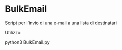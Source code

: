 # BulkEmail
Script per l'invio di una e-mail a una lista di destinatari

Utilizzo:

python3 BulkEmail.py
